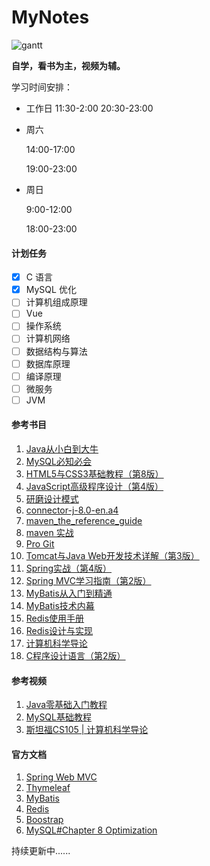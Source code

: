 # MyNotes

![gantt](E:\BaiduNetdiskDownload\MyNotes\.assets\gantt.png)

<b>自学，看书为主，视频为辅。</b>

学习时间安排：

-   工作日
    11:30-2:00
    20:30-23:00 
    
-   周六 

    14:00-17:00

    19:00-23:00

-   周日 

    9:00-12:00

    18:00-23:00

#### **计划任务**

- [x] C 语言
- [x] MySQL 优化
- [ ] 计算机组成原理
- [ ] Vue
- [ ] 操作系统
- [ ] 计算机网络
- [ ] 数据结构与算法
- [ ] 数据库原理
- [ ] 编译原理
- [ ] 微服务
- [ ] JVM

#### **参考书目**

1. [Java从小白到大牛](https://book.douban.com/subject/30582203/) 
2. [MySQL必知必会](https://book.douban.com/subject/3354490/)
3. [HTML5与CSS3基础教程（第8版）](https://book.douban.com/subject/25878992/)
4. [JavaScript高级程序设计（第4版）](https://book.douban.com/subject/35175321/)
5. [研磨设计模式](https://book.douban.com/subject/5343318/)
6. [connector-j-8.0-en.a4](https://dev.mysql.com/doc/connector-j/8.0/en/)
7. [maven_the_reference_guide](https://lemus.webs.upv.es/wordpress/wp-content/uploads/2018/03/maven_the_reference_guide.pdf)
8. [maven 实战](https://book.douban.com/subject/5345682/)
9. [Pro Git](https://git-scm.com/book/en/v2)
10. [Tomcat与Java Web开发技术详解（第3版）](https://book.douban.com/subject/34780582/)
11. [Spring实战（第4版）](https://book.douban.com/subject/26767354/)
12. [Spring MVC学习指南（第2版）](https://book.douban.com/subject/30188611/)
13. [MyBatis从入门到精通](https://book.douban.com/subject/27074809/)
14. [MyBatis技术内幕](https://book.douban.com/subject/27087564/)
15. [Redis使用手册](https://book.douban.com/subject/34836750/)
16. [Redis设计与实现](https://book.douban.com/subject/25900156/)
17. [计算机科学导论](https://book.douban.com/subject/26726452/)
18. [C程序设计语言（第2版）](https://book.douban.com/subject/1139336/)

#### **参考视频**

1. [Java零基础入门教程](https://www.bilibili.com/video/BV1Kb411W75N?spm_id_from=333.999.0.0)
2. [MySQL基础教程](https://www.bilibili.com/video/BV1xW411u7ax?spm_id_from=333.999.0.0)
3. [斯坦福CS105 | 计算机科学导论](https://www.bilibili.com/video/BV1eh411W72E?from=search&seid=6651370212518184968&spm_id_from=333.337.0.0)

#### **官方文档**

1. [Spring Web MVC](https://docs.spring.io/spring-framework/docs/current/reference/html/web.html#mvc)
2. [Thymeleaf](https://www.thymeleaf.org/doc/tutorials/3.0/usingthymeleaf.html)
3. [MyBatis](https://mybatis.org/mybatis-3/)
4. [Redis](https://redis.io/)
5. [Boostrap](https://v5.bootcss.com/)
6. [MySQL#Chapter 8 Optimization](https://dev.mysql.com/doc/refman/8.0/en/optimization.html)

持续更新中......

